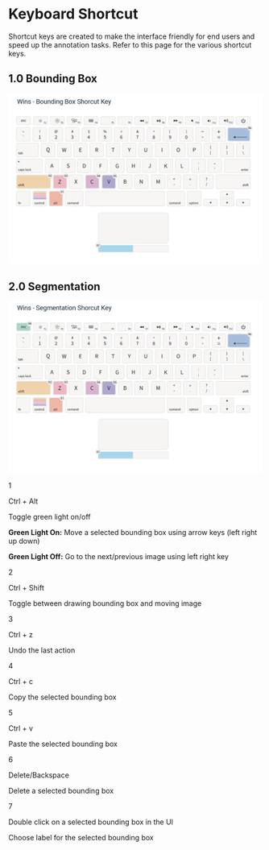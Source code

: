 # Keyboard Shortcut

Shortcut keys are created to make the interface friendly for end users and speed up the annotation tasks. Refer to this page for the various shortcut keys.

## 1.0 Bounding Box 

![](../../.gitbook/assets/wins_boundingboxshortcutkey_1.0.png)

## 2.0 Segmentation

![](../../.gitbook/assets/wins_segmentationboxshortcutkey_1.0.png)

1

Ctrl + Alt

Toggle green light on/off

**Green Light On:** Move a selected bounding box using arrow keys \(left right up down\)

**Green Light Off:** Go to the next/previous image using left right key

2

Ctrl + Shift

Toggle between drawing bounding box and moving image

3

Ctrl + z

Undo the last action

4

Ctrl + c

Copy the selected bounding box

5

Ctrl + v

Paste the selected bounding box

6

Delete/Backspace

Delete a selected bounding box

7

Double click on a selected bounding box in the UI

Choose label for the selected bounding box


